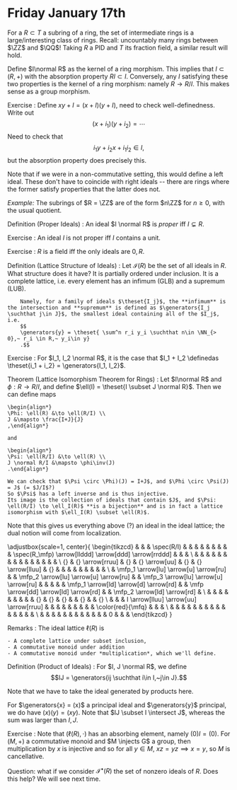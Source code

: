 # Friday January 17th

For a $R \subset T$ a subring of a ring, the set of intermediate rings is a large/interesting class of rings.
Recall: uncountably many rings between $\ZZ$ and $\QQ$!
Taking $R$ a PID and $T$ its fraction field, a similar result will hold.

Define $I\normal R$ as the kernel of a ring morphism.
This implies that $I \subset(R, +)$ with the absorption property $RI \subset I$.
Conversely, any $I$ satisfying these two properties is the kernel of a ring morphism: namely $R \to R/I$.
This makes sense as a group morphism.

Exercise
: Define $xy + I = (x+I)(y+I)$, need to check well-definedness.
	Write out $$(x+i_1)(y+i_2) = \cdots$$
	Need to check that $$i_1y + i_2 x + i_1 i_2 \in I,$$ but the absorption property does precisely this.

Note that if we were in a non-commutative setting, this would define a left ideal.
These don't have to coincide with right ideals -- there are rings where the former satisfy properties that the latter does not.

*Example:*
The subrings of $R = \ZZ$ are of the form $n\ZZ$ for $n\geq 0$, with the usual quotient.

Definition (Proper Ideals)
: An ideal $I \normal R$ is *proper* iff $I \subsetneq R$.

Exercise
: An ideal $I$ is not proper iff $I$ contains a unit.

Exercise
: $R$ is a field iff the only ideals are $0, R$.

Definition (Lattice Structure of Ideals)
: 	Let $\mathcal{I}(R)$ be the set of all ideals in $R$.
		What structure does it have?
		It is partially ordered under inclusion.
		It is a complete lattice, i.e. every element has an infimum (GLB) and a supremum (LUB).

		Namely, for a family of ideals $\theset{I_j}$, the **infimum** is the intersection and **supremum** is defined as $\generators{I_j \suchthat j\in J}$, the smallest ideal containing all of the $I_j$, i.e.
		$$
		\generators{y} = \theset{ \sum^n r_i y_i \suchthat n\in \NN_{> 0},~ r_i \in R,~ y_i\in y}
		.$$

Exercise
: For $I_1, I_2 \normal R$, it is the case that $I_1 + I_2 \definedas \theset{i_1 + i_2} = \generators{I_1, I_2}$.

Theorem (Lattice Isomorphism Theorem for Rings)
: Let $I\normal R$ and $\phi: R \to R/I$, and define $\ell(I) = \theset{I \subset J \normal R}$.
	Then we can define maps

	\begin{align*}
	\Phi: \ell(R) &\to \ell(R/I) \\
	J &\mapsto \frac{I+J}{J}
	,\end{align*}

	and

	\begin{align*}
	\Psi: \ell(R/I) &\to \ell(R) \\
	J \normal R/I &\mapsto \phi\inv(J)
	.\end{align*}

	We can check that $\Psi \circ \Phi)(J) = I+J$, and $\Phi \circ \Psi(J) = J$ (= $J/I$?)
	So $\Psi$ has a left inverse and is thus injective.
	Its image is the collection of ideals that contain $J$, and $\Psi: \ell(R/I) \to \ell_I(R)$ **is a bijection** and is in fact a lattice isomorphism with $\ell_I(R) \subset \ell(R)$.

Note that this gives us everything above (?) an ideal in the ideal lattice; the dual notion will come from localization.

\adjustbox{scale=1, center}{
\begin{tikzcd}
&                                        &    & \spec(R/I)                             &    &                                        &    &  &  &    &                                        &    & \spec(R_\mfp) \arrow[llddd] \arrow[ddd] \arrow[rrddd] &    &                              &    \\
&                                        &    &                                        &    &                                        &    &  &  &    &                                        &    &                                                       &    &                              &    \\
{} & {} \arrow[rruu]                        & {} & {} \arrow[uu]                          & {} & {} \arrow[lluu]                        & {} &  &  &    &                                        &    &                                                       &    &                              &    \\
& \mfp_1 \arrow[lu] \arrow[u] \arrow[ru] &    & \mfp_2 \arrow[lu] \arrow[u] \arrow[ru] &    & \mfp_3 \arrow[lu] \arrow[u] \arrow[ru] &    &  &  &    & \mfp_1 \arrow[ld] \arrow[d] \arrow[rd] &    & \mfp \arrow[dd] \arrow[ld] \arrow[rd]                 &    & \mfp_2 \arrow[ld] \arrow[rd] &    \\
&                                        &    &                                        &    &                                        &    &  &  & {} & {}                                     & {} &                                                       & {} &                              & {} \\
&                                        &    & I \arrow[lluu] \arrow[uu] \arrow[rruu] &    &                                        &    &  &  &    &                                        &    & \color{red}{\mfq}                                                  &    &                              &    \\
&                                        &    &                                        &    &                                        &    &  &  &    &                                        &    &                                                       &    &                              &    \\
&                                        &    &                                        &    &                                        &    &  &  &    &                                        &    & 0                                                     &    &                              &
\end{tikzcd}
}

Remarks
: 	The ideal lattice $\ell(R)$ is

	- A complete lattice under subset inclusion,
	- A commutative monoid under addition
	- A commutative monoid under *multiplication*, which we'll define.

Definition (Product of Ideals)
: For $I, J \normal R$, we define $$IJ = \generators{ij \suchthat i\in I,~j\in J}.$$

Note that we have to take the ideal generated by products here.

For $\generators{x} = (x)$ a principal ideal and $\generators{y}$ principal, we do have $(x)(y) = (xy)$.
Note that $IJ \subset I \intersect J$, whereas the sum was larger than $I, J$.

Exercise
: Note that $( \ell(R), \cdot)$ has an absorbing element, namely $(0) I  = (0)$.
	For $(M, +)$ a commutative monoid and $M \injects G$ a group, then multiplication by $x$ is injective and so for all $y\in M$, $xz = yz \implies x=y$, so $M$ is cancellative.

Question: what if we consider $\mathcal{I}^\bullet(R)$ the set of nonzero ideals of $R$.
Does this help?
We will see next time.
